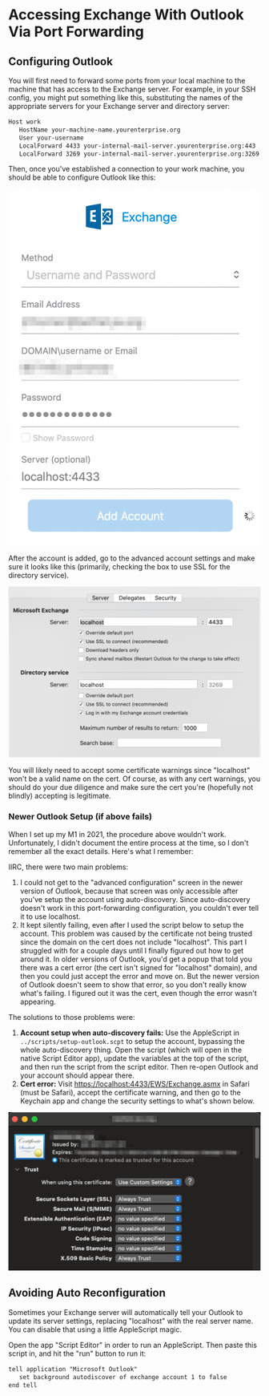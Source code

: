 # Accessing Exchange With Outlook Via Port Forwarding


## Configuring Outlook

You will first need to forward some ports from your local machine to the machine that has
access to the Exchange server. For example, in your SSH config, you might put something
like this, substituting the names of the appropriate servers for your Exchange server and
directory server:

```
Host work
   HostName your-machine-name.yourenterprise.org
   User your-username
   LocalForward 4433 your-internal-mail-server.yourenterprise.org:443
   LocalForward 3269 your-internal-mail-server.yourenterprise.org:3269
```

Then, once you've established a connection to your work machine, you should be able to
configure Outlook like this:

![](exchange-via-port-forwarding-1.png)

After the account is added, go to the advanced account settings and make sure it looks
like this (primarily, checking the box to use SSL for the directory service).

![](exchange-via-port-forwarding-2.png)

You will likely need to accept some certificate warnings since "localhost" won't be a
valid name on the cert. Of course, as with any cert warnings, you should do your due
diligence and make sure the cert you're (hopefully not blindly) accepting is legitimate.


### Newer Outlook Setup (if above fails)

When I set up my M1 in 2021, the procedure above wouldn't work. Unfortunately, I didn't
document the entire process at the time, so I don't remember all the exact details. Here's
what I remember:

IIRC, there were two main problems:

   1. I could not get to the "advanced configuration" screen in the newer version of
      Outlook, because that screen was only accessible after you've setup the account
      using auto-discovery. Since auto-discovery doesn't work in this port-forwarding
      configuration, you couldn't ever tell it to use localhost.
   2. It kept silently failing, even after I used the script below to setup the account.
      This problem was caused by the certificate not being trusted since the domain on the
      cert does not include "localhost". This part I struggled with for a couple days
      until I finally figured out how to get around it. In older versions of Outlook,
      you'd get a popup that told you there was a cert error (the cert isn't signed for
      "localhost" domain), and then you could just accept the error and move on. But the
      newer version of Outlook doesn't seem to show that error, so you don't really know
      what's failing. I figured out it was the cert, even though the error wasn't
      appearing.

The solutions to those problems were:

   1. **Account setup when auto-discovery fails:** Use the AppleScript in
      `../scripts/setup-outlook.scpt` to setup the account, bypassing the whole
      auto-discovery thing. Open the script (which will open in the native Script Editor
      app), update the variables at the top of the script, and then run the script from
      the script editor. Then re-open Outlook and your account should appear there.
   2. **Cert error:** Visit <https://localhost:4433/EWS/Exchange.asmx> in Safari (must be
      Safari), accept the certificate warning, and then go to the Keychain app and change
      the security settings to what's shown below.

![](exchange-via-port-forwarding-3.png)


## Avoiding Auto Reconfiguration

Sometimes your Exchange server will automatically tell your Outlook to update its server
settings, replacing "localhost" with the real server name. You can disable that using a
little AppleScript magic.

Open the app "Script Editor" in order to run an AppleScript. Then paste this script in,
and hit the "run" button to run it:

```
tell application "Microsoft Outlook"
   set background autodiscover of exchange account 1 to false
end tell
```
